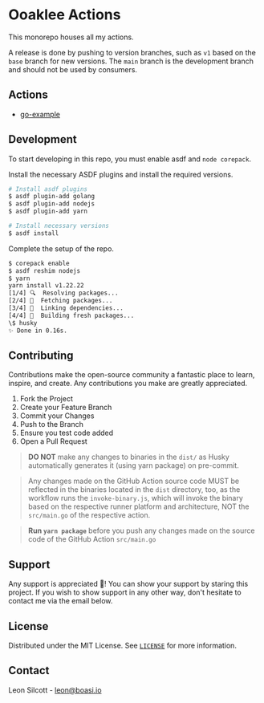 # Ooaklee Actions

This monorepo houses all my actions.

A release is done by pushing to version branches, such as `v1` based on the `base` branch for new versions. The `main` branch is the development branch and should not be used by consumers.

## Actions
- [go-example](./go-example)

## Development
To start developing in this repo, you must enable asdf and `node corepack`.

Install the necessary ASDF plugins and install the required versions.


```sh
# Install asdf plugins
$ asdf plugin-add golang
$ asdf plugin-add nodejs
$ asdf plugin-add yarn

# Install necessary versions
$ asdf install
````

Complete the setup of the repo.

```sh
$ corepack enable
$ asdf reshim nodejs
$ yarn
yarn install v1.22.22
[1/4] 🔍  Resolving packages...
[2/4] 🚚  Fetching packages...
[3/4] 🔗  Linking dependencies...
[4/4] 🔨  Building fresh packages...
\$ husky
✨ Done in 0.16s.
```


<!-- CONTRIBUTING -->
## Contributing

Contributions make the open-source community a fantastic place to learn, inspire, and create. Any contributions you make are greatly appreciated.

1. Fork the Project
2. Create your Feature Branch 
3. Commit your Changes 
4. Push to the Branch 
5. Ensure you test code added
6. Open a Pull Request


> **DO NOT** make any changes to binaries in the `dist/` as Husky automatically generates it (using yarn package) on pre-commit.

> Any changes made on the GitHub Action source code MUST be reflected in the binaries located in the `dist` directory, too, as the workflow runs the `invoke-binary.js`, which will invoke the binary based on the respective runner platform and architecture, NOT the `src/main.go` of the respective action.

> **Run `yarn package`** before you push any changes made on the source code of the GitHub Action `src/main.go` 

## Support

Any support is appreciated :raised_hands:! You can show your support by staring this project. If you wish to show support in any other way, don't hesitate to contact me via the email below.

<!-- LICENSE -->
## License

Distributed under the MIT License. See [`LICENSE`](./LICENSE) for more information.



<!-- CONTACT -->
## Contact

Leon Silcott - leon@boasi.io
